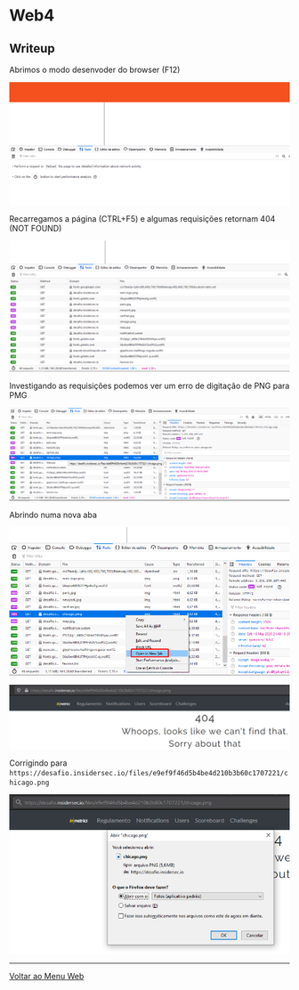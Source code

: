 # Web4

## Writeup

Abrimos o modo desenvoder do browser (F12)


![alt text](https://raw.githubusercontent.com/insidersec/ctf_writeups/master/img/web4-1.png)


Recarregamos a página (CTRL+F5) e algumas requisições retornam 404 (NOT FOUND)


![alt text](https://raw.githubusercontent.com/insidersec/ctf_writeups/master/img/web4-2.png)


Investigando as requisições podemos ver um erro de digitação de PNG para PMG


![alt text](https://raw.githubusercontent.com/insidersec/ctf_writeups/master/img/web4-3.png)


Abrindo numa nova aba


![alt text](https://raw.githubusercontent.com/insidersec/ctf_writeups/master/img/web4-4.png)


![alt text](https://raw.githubusercontent.com/insidersec/ctf_writeups/master/img/web4-5.png)


Corrigindo para `https://desafio.insidersec.io/files/e9ef9f46d5b4be4d210b3b60c1707221/chicago.png`


![alt text](https://raw.githubusercontent.com/insidersec/ctf_writeups/master/img/web4-6.png)

---

[Voltar ao Menu Web](https://writeup.insidersec.io/web)